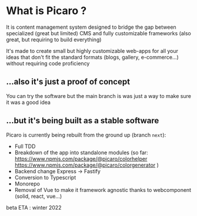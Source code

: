 # What is Picaro ?

It is content management system designed to bridge the gap between specialized (great but limited) CMS and fully customizable frameworks (also great, but requiring to build everything)

It's made to create small but highly customizable web-apps for all your ideas that don't fit the standard formats (blogs, gallery, e-commerce...) without requiring code proficiency 

## ...also it's just a proof of concept 

You can try the software but the main branch is was just a way to make sure it was a good idea

## ...but it's being built as a stable software

Picaro is currently being rebuilt from the ground up (branch `next`):
* Full TDD
* Breakdown of the app into standalone modules (so far: https://www.npmjs.com/package/@picaro/colorhelper  https://www.npmjs.com/package/@picaro/colorgenerator )
* Backend change Express -> Fastify
* Conversion to Typescript
* Monorepo
* Removal of Vue to make it framework agnostic thanks to webcomponent (solid, react, vue...)

beta ETA : winter 2022
